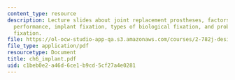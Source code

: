 ```yaml
---
content_type: resource
description: Lecture slides about joint replacement prostheses, factors influencing
  performance, implant fixation, types of biological fixation, and problems of biological
  fixation.
file: https://ol-ocw-studio-app-qa.s3.amazonaws.com/courses/2-782j-design-of-medical-devices-and-implants-spring-2006/c1beb0e2a46d6ce1b9cd5cf27a4e0281_ch6_implant.pdf
file_type: application/pdf
resourcetype: Document
title: ch6_implant.pdf
uid: c1beb0e2-a46d-6ce1-b9cd-5cf27a4e0281
---
```

